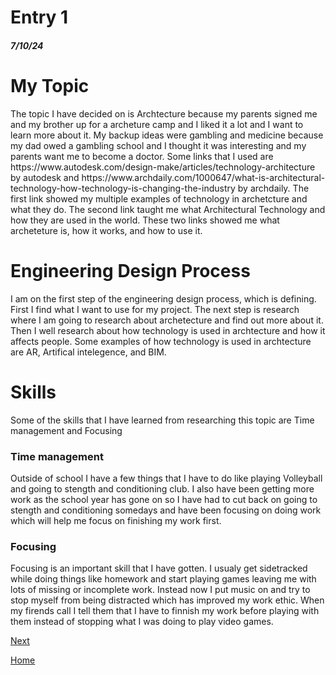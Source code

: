 # Entry 1
##### 7/10/24
<h1>My Topic</h1>
The topic I have decided on is Archtecture because my parents signed me and my brother up for a archeture camp and I liked it a lot and I want to learn more about it. My backup ideas were gambling and medicine because my dad owed a gambling school and I thought it was interesting and my parents want me to become a doctor. Some links that I used are https://www.autodesk.com/design-make/articles/technology-architecture by autodesk and https://www.archdaily.com/1000647/what-is-architectural-technology-how-technology-is-changing-the-industry by archdaily. The first link showed my multiple examples of technology in archetcture and what they do. The second link taught me what Architectural Technology and how they are used in the world. These two links showed me what archeteture is, how it works, and how to use it.
<h1>Engineering Design Process</h1>
I am on the first step of the engineering design process, which is defining. First I find what I want to use for my project. The next step is research where I am going to research about archetecture and find out more about it. Then I well research about how technology is used in archtecture and how it affects people. Some examples of how technology is used in archtecture are AR, Artifical intelegence, and BIM.
<h1>Skills</h1>
Some of the skills that I have learned from researching this topic are Time management and Focusing
<h3>Time management</h3>
Outside of school I have a few things that I have to do like playing Volleyball and going to stength and conditioning club. I also have been getting more work as the school year has gone on so I have had to cut back on going to stength and conditioning somedays and have been focusing on doing work which will help me focus on finishing my work first.
<h3>Focusing</h3>
Focusing is an important skill that I have gotten. I usualy get sidetracked while doing things like homework and start playing games leaving me with lots of missing or incomplete work. Instead now I put music on and try to stop myself from being distracted which has improved my work ethic. When my firends call I tell them that I have to finnish my work before playing with them instead of stopping what I was doing to play video games.<br>

[Next](entry02.md)

[Home](../README.md)
